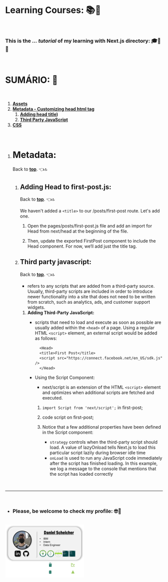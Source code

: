 # **Learning Courses:** :books::brain:

<br>

### This is the ***... tutorial*** of my learning with **Next.js directory**: :mortar_board::closed_book::robot:

<br>

# **SUMÁRIO:** :round_pushpin:

<br>

1. **[Assets](./1-assets.md)**
1. **[Metadata - Customizing head html tag](#metadata)**
    1. **[Adding head title](#adding-head-to-first-postjs))**
    1. **[Third Party JavaScript](#third-party-javascript)**
1. **[CSS](./3-css.md)**

<br>


1. # **Metadata:**
    Back to **[top](#learning-courses-booksbrain)**. :point_left::top:
    

    1. ## **Adding Head to first-post.js:**
        Back to **[top](#learning-courses-booksbrain)**. :point_left::top:

        We haven't added a ```<title>``` to our /posts/first-post route. Let's add one.

        1. Open the pages/posts/first-post.js file and add an import for Head from next/head at the beginning of the file.

        2. Then, update the exported FirstPost component to include the Head component. For now, we‘ll add just the title tag.

    2. ## **Third party javascript:**
        Back to **[top](#learning-courses-booksbrain)**. :point_left::top:

        - refers to any scripts that are added from a third-party source. 
        Usually, third-party scripts are included in order to introduce newer functionality into a site that does not need to be written from scratch, such as analytics, ads, and customer support widgets.

        1. **Adding Third-Party JavaScript:**
            - scripts that need to load and execute as soon as possible are usually added within the ```<head>``` of a page. Using a regular HTML ```<script>``` element, an external script would be added as follows:

                    <Head>
                    <title>First Post</title>
                    <script src="https://connect.facebook.net/en_US/sdk.js" />
                    </Head>
            
            - Using the Script Component:
                - next/script is an extension of the HTML ```<script>``` element and optimizes when additional scripts are fetched and executed.

                1. ```import Script from 'next/script';``` in first-post;

                2. code script on first-post;

                3. Notice that a few additional properties have been defined in the Script component:

                    - ```strategy``` controls when the third-party script should load. A value of lazyOnload tells Next.js to load this particular script lazily during browser idle time
                    - ```onLoad``` is used to run any JavaScript code immediately after the script has finished loading. In this example, we log a message to the console that mentions that the script has loaded correctly

                
<br>

***

<br>

- ### **Please, be welcome to check my profile:** :nerd_face::handshake:

<br>

<a href="https://github.com/DanScherr">
    <img src="./images/the-end-img.png" width="50%">
</a>